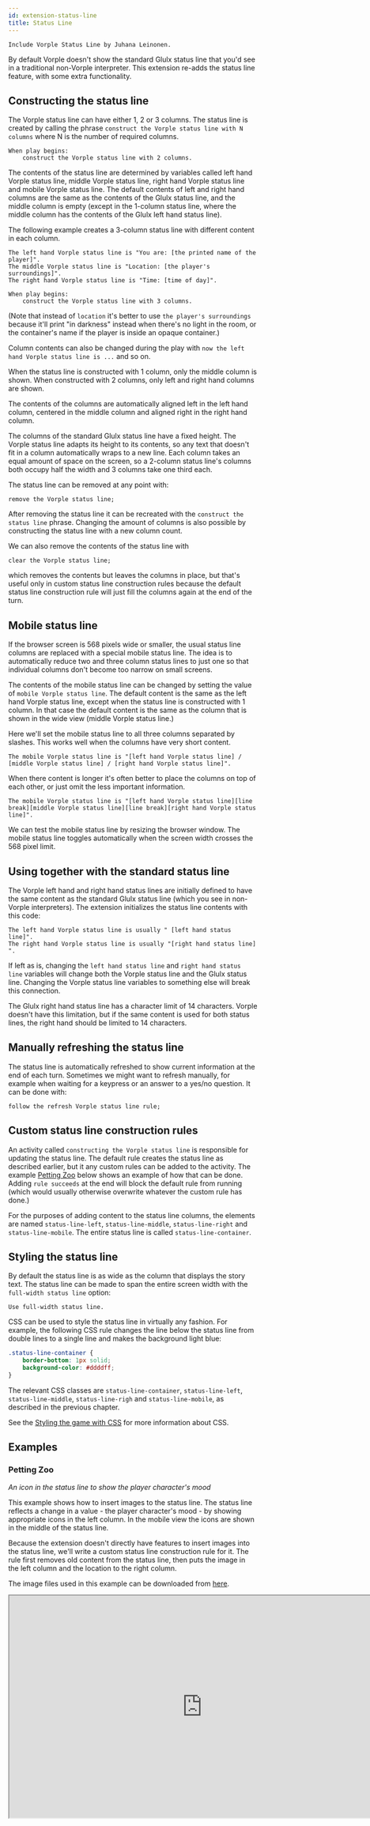 ```yaml
---
id: extension-status-line
title: Status Line
---
```


```inform7
Include Vorple Status Line by Juhana Leinonen.
```

By default Vorple doesn't show the standard Glulx status line that you'd see in a traditional non-Vorple interpreter. This extension re-adds the status line feature, with some extra functionality.


## Constructing the status line

The Vorple status line can have either 1, 2 or 3 columns. The status line is created by calling the phrase `construct the Vorple status line with N columns` where N is the number of required columns.

```inform7
When play begins:
    construct the Vorple status line with 2 columns.
```

The contents of the status line are determined by variables called left hand Vorple status line, middle Vorple status line, right hand Vorple status line and mobile Vorple status line. The default contents of left and right hand columns are the same as the contents of the Glulx status line, and the middle column is empty (except in the 1-column status line, where the middle column has the contents of the Glulx left hand status line).

The following example creates a 3-column status line with different content in each column.

```inform7
The left hand Vorple status line is "You are: [the printed name of the player]".
The middle Vorple status line is "Location: [the player's surroundings]".
The right hand Vorple status line is "Time: [time of day]".

When play begins:
    construct the Vorple status line with 3 columns.
```

(Note that instead of `location` it's better to use `the player's surroundings` because it'll print "in darkness" instead when there's no light in the room, or the container's name if the player is inside an opaque container.)

Column contents can also be changed during the play with `now the left hand Vorple status line is ...` and so on.

When the status line is constructed with 1 column, only the middle column is shown. When constructed with 2 columns, only left and right hand columns are shown.

The contents of the columns are automatically aligned left in the left hand column, centered in the middle column and aligned right in the right hand column.

The columns of the standard Glulx status line have a fixed height. The Vorple status line adapts its height to its contents, so any text that doesn't fit in a column automatically wraps to a new line. Each column takes an equal amount of space on the screen, so a 2-column status line's columns both occupy half the width and 3 columns take one third each.

The status line can be removed at any point with:

```inform7
remove the Vorple status line;
```

After removing the status line it can be recreated with the `construct the status line` phrase. Changing the amount of columns is also possible by constructing the status line with a new column count.

We can also remove the contents of the status line with

```inform7
clear the Vorple status line;
```

which removes the contents but leaves the columns in place, but that's useful only in custom status line construction rules because the default status line construction rule will just fill the columns again at the end of the turn.


## Mobile status line

If the browser screen is 568 pixels wide or smaller, the usual status line columns are replaced with a special mobile status line. The idea is to automatically reduce two and three column status lines to just one so that individual columns don't become too narrow on small screens.

The contents of the mobile status line can be changed by setting the value of `mobile Vorple status line`. The default content is the same as the left hand Vorple status line, except when the status line is constructed with 1 column. In that case the default content is the same as the column that is shown in the wide view (middle Vorple status line.) 

Here we'll set the mobile status line to all three columns separated by slashes. This works well when the columns have very short content.

```inform7
The mobile Vorple status line is "[left hand Vorple status line] / [middle Vorple status line] / [right hand Vorple status line]".
```

When there content is longer it's often better to place the columns on top of each other, or just omit the less important information.

```inform7
The mobile Vorple status line is "[left hand Vorple status line][line break][middle Vorple status line][line break][right hand Vorple status line]".
```

We can test the mobile status line by resizing the browser window. The mobile status line toggles automatically when the screen width crosses the 568 pixel limit.


## Using together with the standard status line

The Vorple left hand and right hand status lines are initially defined to have the same content as the standard Glulx status line (which you see in non-Vorple interpreters). The extension initializes the status line contents with this code:

```inform7
The left hand Vorple status line is usually " [left hand status line]".
The right hand Vorple status line is usually "[right hand status line] ".
```

If left as is, changing the `left hand status line` and `right hand status line` variables will change both the Vorple status line and the Glulx status line. Changing the Vorple status line variables to something else will break this connection.

The Glulx right hand status line has a character limit of 14 characters. Vorple doesn't have this limitation, but if the same content is used for both status lines, the right hand should be limited to 14 characters.


## Manually refreshing the status line

The status line is automatically refreshed to show current information at the end of each turn. Sometimes we might want to refresh manually, for example when waiting for a keypress or an answer to a yes/no question. It can be done with:
	
```inform7
follow the refresh Vorple status line rule;
```


## Custom status line construction rules

An activity called `constructing the Vorple status line` is responsible for updating the status line. The default rule creates the status line as described earlier, but it any custom rules can be added to the activity. The example [Petting Zoo](#petting-zoo) below shows an example of how that can be done. Adding `rule succeeds` at the end will block the default rule from running (which would usually otherwise overwrite whatever the custom rule has done.)

For the purposes of adding content to the status line columns, the elements are named `status-line-left`, `status-line-middle`, `status-line-right` and `status-line-mobile`. The entire status line is called `status-line-container`.


## Styling the status line

By default the status line is as wide as the column that displays the story text. The status line can be made to span the entire screen width with the `full-width status line` option:

```inform7
Use full-width status line.
```

CSS can be used to style the status line in virtually any fashion. For example, the following CSS rule changes the line below the status line from double lines to a single line and makes the background light blue:

```css
.status-line-container {
    border-bottom: 1px solid;
    background-color: #ddddff;
}
```

The relevant CSS classes are `status-line-container`, `status-line-left`, `status-line-middle`, `status-line-righ` and `status-line-mobile`, as described in the previous chapter.

See the [Styling the game with CSS](css.html) for more information about CSS.


## Examples

### Petting Zoo

*An icon in the status line to show the player character's mood*

This example shows how to insert images to the status line. The status line reflects a change in a value - the player character's mood - by showing appropriate icons in the left column. In the mobile view the icons are shown in the middle of the status line.

Because the extension doesn't directly have features to insert images into the status line, we'll write a custom status line construction rule for it. The rule first removes old content from the status line, then puts the image in the left column and the location to the right column.

The image files used in this example can be downloaded from [here](https://vorple-if.com/resources.zip).

<iframe width="780" height="450" src="https://embedded-snippet.borogove.app/?id=f38qxq"></iframe>
